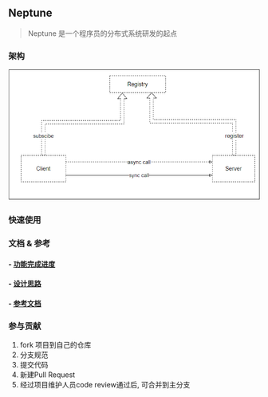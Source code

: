## Neptune

> Neptune 是一个程序员的分布式系统研发的起点

### 架构
![architecture](./docs/img/architecture.png)


### 快速使用


### 文档 & 参考
#### - [功能完成进度](/docs/project-schedule.md)
#### - [设计思路](/docs/design.md)
#### - [参考文档](/docs/design-reference.md)

### 参与贡献
1. fork 项目到自己的仓库
2. 分支规范
3. 提交代码
4. 新建Pull Request
5. 经过项目维护人员code review通过后, 可合并到主分支 